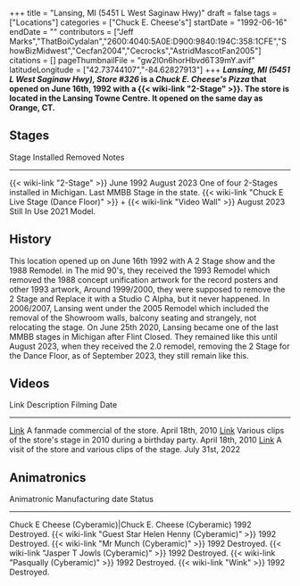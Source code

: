 +++
title = "Lansing, MI (5451 L West Saginaw Hwy)"
draft = false
tags = ["Locations"]
categories = ["Chuck E. Cheese's"]
startDate = "1992-06-16"
endDate = ""
contributors = ["Jeff Marks","ThatBoiCydalan","2600:4040:5A0E:D900:9840:194C:358:1CFE","ShowBizMidwest","Cecfan2004","Cecrocks","AstridMascotFan2005"]
citations = []
pageThumbnailFile = "gw2l0n6horHbvd6T39mY.avif"
latitudeLongitude = ["42.73744107","-84.62827913"]
+++
***Lansing, MI (5451 L West Saginaw Hwy), Store #326* is a *Chuck E. Cheese's Pizza* that opened on June 16th, 1992 with a {{< wiki-link "2-Stage" >}}. The store is located in the Lansing Towne Centre. It opened on the same day as Orange, CT.**

## Stages

  Stage                                                                                           Installed     Removed        Notes
  ----------------------------------------------------------------------------------------------- ------------- -------------- ---------------------------------------------------------------------------
  {{< wiki-link "2-Stage" >}}                                                                 June 1992     August 2023    One of four 2-Stages installed in Michigan. Last MMBB Stage in the state.
  {{< wiki-link "Chuck E Live Stage (Dance Floor)" >}} + {{< wiki-link "Video Wall" >}}   August 2023   Still In Use   2021 Model.

## History

This location opened up on June 16th 1992 with A 2 Stage show and the 1988 Remodel. in The mid 90's, they received the 1993 Remodel which removed the 1988 concept unification artwork for the record posters and other 1993 artwork, Around 1999/2000, they were supposed to remove the 2 Stage and Replace it with a Studio C Alpha, but it never happened. In 2006/2007, Lansing went under the 2005 Remodel which included the removal of the Showroom walls, balcony seating and strangely, not relocating the stage. On June 25th 2020, Lansing became one of the last MMBB stages in Michigan after Flint Closed. They remained like this until August 2023, when they received the 2.0 remodel, removing the 2 Stage for the Dance Floor, as of September 2023, they still remain like this.

## Videos

  Link                                         Description                                                            Filming Date
  -------------------------------------------- ---------------------------------------------------------------------- ------------------
  [Link](https://youtu.be/6UrOXXhSt4I)         A fanmade commercial of the store.                                     April 18th, 2010
  [Link](https://youtu.be/C2cme1SL_r0)         Various clips of the store's stage in 2010 during a birthday party.   April 18th, 2010
  [Link](https://youtu.be/v4XXY5m1Oug?t=189)   A visit of the store and various clips of the stage.                   July 31st, 2022

## Animatronics

  Animatronic                                                  Manufacturing date   Status
  ------------------------------------------------------------ -------------------- ------------
  Chuck E Cheese (Cyberamic)|Chuck E. Cheese (Cyberamic)      1992                 Destroyed.
  {{< wiki-link "Guest Star Helen Henny (Cyberamic)" >}}   1992                 Destroyed.
  {{< wiki-link "Mr Munch (Cyberamic)" >}}                 1992                 Destroyed.
  {{< wiki-link "Jasper T Jowls (Cyberamic)" >}}           1992                 Destroyed.
  {{< wiki-link "Pasqually (Cyberamic)" >}}                1992                 Destroyed.
  {{< wiki-link "Wink" >}}                                 1992                 Destroyed.
